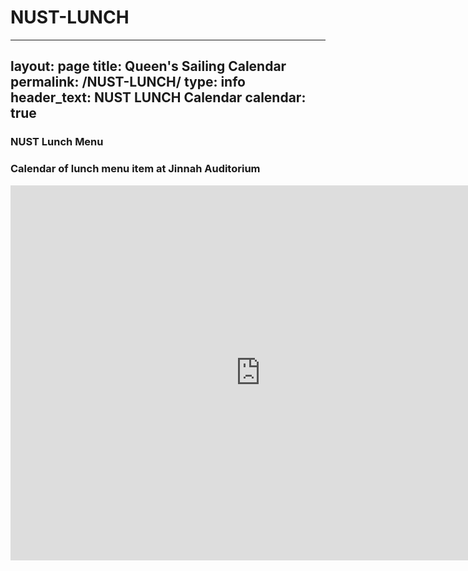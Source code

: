 # NUST-LUNCH

---
layout: page
title: Queen's Sailing Calendar
permalink: /NUST-LUNCH/
type: info
header_text: NUST LUNCH Calendar
calendar: true
---
<div class="span3">
	<h3>NUST Lunch Menu</h3>
<div id="upcoming"></div><!--/span-->
</div>
<div class="span9">
	<h3>Calendar of lunch menu item at Jinnah Auditorium</h3>
  <iframe src="https://calendar.google.com/calendar/embed?height=600&amp;wkst=2&amp;bgcolor=%23ffffff&amp;ctz=Asia%2FKarachi&amp;showTitle=0&amp;title=NUST%20Lunch&amp;showTabs=0&amp;showDate=0&amp;showNav=1&amp;showPrint=1&amp;showCalendars=0&amp;mode=AGENDA&amp;src=Y192cGR0anEyamc3OTkybmEybjNxYzNhMGdsNEBncm91cC5jYWxlbmRhci5nb29nbGUuY29t&amp;src=Y180MXJxdWs3Y3R2c2dtZ3N0ZmIyYWcwYXR1Z0Bncm91cC5jYWxlbmRhci5nb29nbGUuY29t&amp;color=%23F6BF26&amp;color=%23D50000" style="border-width:0" width="800" height="600" frameborder="0" scrolling="no"></iframe>
</div><!--/span-->
